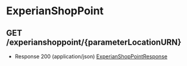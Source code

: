 # ExperianShopPoint


## GET /experianshoppoint/{parameterLocationURN}
- Response 200 (application/json)
[ExperianShopPointResponse](ExperianShopPointResponse.md)
